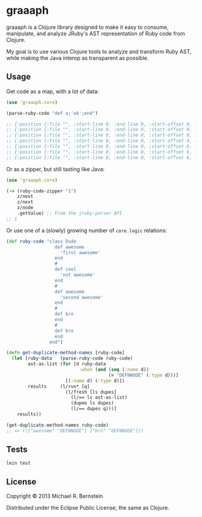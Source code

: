 # graaaph

graaaph is a Clojure library designed to make it easy to consume, manipulate, and analyze JRuby's AST representation of Ruby code from Clojure.

My goal is to use various Clojure tools to analyze and transform Ruby AST, while making the Java interop as transparent as possible.

## Usage

Get code as a map, with a lot of data:

```clojure
(use 'graaaph.core)

(parse-ruby-code "def a;'ok';end")

;; {:position {:file "", :start-line 0, :end-line 0, :start-offset 0, :end-offset 14}, :type "ROOTNODE", :value nil, :name nil}
;; {:position {:file "", :start-line 0, :end-line 0, :start-offset 0, :end-offset 14}, :type "NEWLINENODE", :value nil, :name nil}
;; {:position {:file "", :start-line 0, :end-line 0, :start-offset 0, :end-offset 14}, :type "DEFNNODE", :value nil, :name "a"}
;; {:position {:file "", :start-line 0, :end-line 0, :start-offset 4, :end-offset 5}, :type "ARGUMENTNODE", :value nil, :name "a"}
;; {:position {:file "", :start-line 0, :end-line 0, :start-offset 6, :end-offset 6}, :type "ARGSNODE", :value nil, :name nil}
;; {:position {:file "", :start-line 0, :end-line 0, :start-offset 6, :end-offset 11}, :type "NEWLINENODE", :value nil, :name nil}
;; {:position {:file "", :start-line 0, :end-line 0, :start-offset 6, :end-offset 10}, :type "STRNODE", :value nil, :name nil}
```

Or as a zipper, but still tasting like Java:

```clojure
(use 'graaaph.core)

(-> (ruby-code-zipper "1")
    z/next
    z/next
    z/node
    .getValue) ;; From the jruby-parser API
;; 1
```

Or use one of a (slowly) growing number of `core.logic` relations:

```clojure
(def ruby-code "class Dude
                  def awesome
                    'first awesome'
                  end
                  #
                  def cool
                    'not awesome'
                  end
                  #
                  def awesome
                    'second awesome'
                  end
                  #
                  def bro
                  end
                  #
                  def bro
                  end
                end")

(defn get-duplicate-method-names [ruby-code]
  (let [ruby-data   (parse-ruby-code ruby-code)
        ast-as-list (for [d ruby-data
                           :when (and (seq (:name d))
                                      (= "DEFNNODE" (:type d)))]
                      [(:name d) (:type d)])
        results     (l/run* [q]
                      (l/fresh [ls dupes]
                        (l/== ls ast-as-list)
                        (dupeo ls dupes)
                        (l/== dupes q)))]
    results))

(get-duplicate-method-names ruby-code)
;; => ((["awesome" "DEFNNODE"] ["bro" "DEFNNODE"]))
```

## Tests

`lein test`

## License

Copyright © 2013 Michael R. Bernstein

Distributed under the Eclipse Public License, the same as Clojure.
